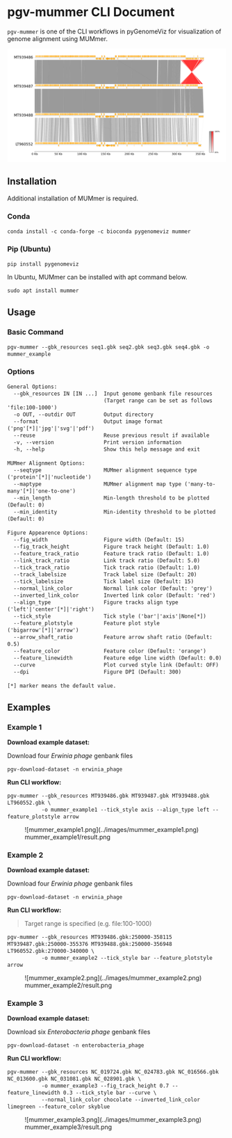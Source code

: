 # pgv-mummer CLI Document

`pgv-mummer` is one of the CLI workflows in pyGenomeViz for
visualization of genome alignment using MUMmer.

![mummer_example1.png](../images/mummer_example1.png)

## Installation

Additional installation of MUMmer is required.

### Conda

    conda install -c conda-forge -c bioconda pygenomeviz mummer

### Pip (Ubuntu)

    pip install pygenomeviz

In Ubuntu, MUMmer can be installed with apt command below.

    sudo apt install mummer

## Usage

### Basic Command

    pgv-mummer --gbk_resources seq1.gbk seq2.gbk seq3.gbk seq4.gbk -o mummer_example

### Options

    General Options:
      --gbk_resources IN [IN ...]  Input genome genbank file resources
                                   (Target range can be set as follows 'file:100-1000')
      -o OUT, --outdir OUT         Output directory
      --format                     Output image format ('png'[*]|'jpg'|'svg'|'pdf')
      --reuse                      Reuse previous result if available
      -v, --version                Print version information
      -h, --help                   Show this help message and exit

    MUMmer Alignment Options:
      --seqtype                    MUMmer alignment sequence type ('protein'[*]|'nucleotide')
      --maptype                    MUMmer alignment map type ('many-to-many'[*]|'one-to-one')
      --min_length                 Min-length threshold to be plotted (Default: 0)
      --min_identity               Min-identity threshold to be plotted (Default: 0)

    Figure Appearence Options:
      --fig_width                  Figure width (Default: 15)
      --fig_track_height           Figure track height (Default: 1.0)
      --feature_track_ratio        Feature track ratio (Default: 1.0)
      --link_track_ratio           Link track ratio (Default: 5.0)
      --tick_track_ratio           Tick track ratio (Default: 1.0)
      --track_labelsize            Track label size (Default: 20)
      --tick_labelsize             Tick label size (Default: 15)
      --normal_link_color          Normal link color (Default: 'grey')
      --inverted_link_color        Inverted link color (Default: 'red')
      --align_type                 Figure tracks align type ('left'|'center'[*]|'right')
      --tick_style                 Tick style ('bar'|'axis'|None[*])
      --feature_plotstyle          Feature plot style ('bigarrow'[*]|'arrow')
      --arrow_shaft_ratio          Feature arrow shaft ratio (Default: 0.5)
      --feature_color              Feature color (Default: 'orange')
      --feature_linewidth          Feature edge line width (Default: 0.0)
      --curve                      Plot curved style link (Default: OFF)
      --dpi                        Figure DPI (Default: 300)

    [*] marker means the default value.

## Examples

### Example 1

**Download example dataset:**

Download four *Erwinia phage* genbank files

    pgv-download-dataset -n erwinia_phage

**Run CLI workflow:**

    pgv-mummer --gbk_resources MT939486.gbk MT939487.gbk MT939488.gbk LT960552.gbk \
               -o mummer_example1 --tick_style axis --align_type left --feature_plotstyle arrow

<figure markdown>
  ![mummer_example1.png](../images/mummer_example1.png)
  <figcaption>mummer_example1/result.png</figcaption>
</figure>

### Example 2

**Download example dataset:**

Download four *Erwinia phage* genbank files

    pgv-download-dataset -n erwinia_phage

**Run CLI workflow:**

> Target range is specified (e.g. file:100-1000)

    pgv-mummer --gbk_resources MT939486.gbk:250000-358115 MT939487.gbk:250000-355376 MT939488.gbk:250000-356948 LT960552.gbk:270000-340000 \
               -o mummer_example2 --tick_style bar --feature_plotstyle arrow

<figure markdown>
  ![mummer_example2.png](../images/mummer_example2.png)
  <figcaption>mummer_example2/result.png</figcaption>
</figure>

### Example 3

**Download example dataset:**

Download six *Enterobacteria phage* genbank files

    pgv-download-dataset -n enterobacteria_phage

**Run CLI workflow:**

    pgv-mummer --gbk_resources NC_019724.gbk NC_024783.gbk NC_016566.gbk NC_013600.gbk NC_031081.gbk NC_028901.gbk \
               -o mummer_example3 --fig_track_height 0.7 --feature_linewidth 0.3 --tick_style bar --curve \
               --normal_link_color chocolate --inverted_link_color limegreen --feature_color skyblue

<figure markdown>
  ![mummer_example3.png](../images/mummer_example3.png)
  <figcaption>mummer_example3/result.png</figcaption>
</figure>
